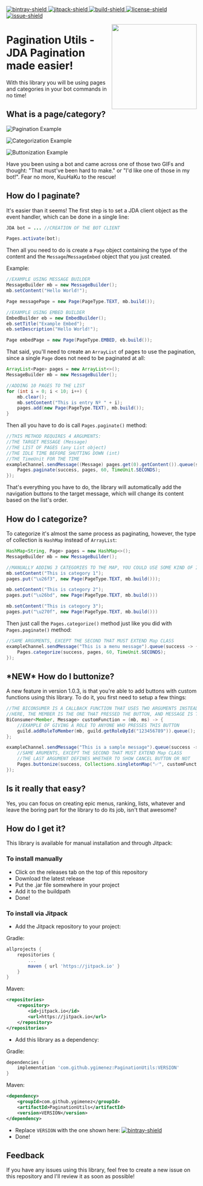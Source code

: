 [build]: https://github.com/ygimenez/PaginationUtils/tree/master
[jitpack]: https://jitpack.io/#ygimenez/PaginationUtils
[bintray]: https://bintray.com/ygimenez/maven/PaginationUtils/_latestVersion
[license]: https://github.com/ygimenez/PaginationUtils/blob/master/LICENSE
[issue]: https://github.com/ygimenez/PaginationUtils/issues
[build-shield]: https://img.shields.io/github/workflow/status/ygimenez/PaginationUtils/Java%20CI?label=Build
[jitpack-shield]: https://img.shields.io/badge/Download-Jitpack-success
[bintray-shield]: https://api.bintray.com/packages/ygimenez/maven/PaginationUtils/images/download.svg
[license-shield]: https://img.shields.io/github/license/ygimenez/PaginationUtils?color=lightgrey&label=License
[issue-shield]: https://img.shields.io/github/issues/ygimenez/PaginationUtils?label=Issues
[ ![bintray-shield][] ][bintray]
[ ![jitpack-shield][] ][jitpack]
[ ![build-shield][] ][build]
[ ![license-shield][] ][license]
[ ![issue-shield][] ][issue]

<img align="right" src="https://i.imgur.com/ptJkj6t.png" height=225 width=225>

# Pagination Utils - JDA Pagination made easier!

With this library you will be using pages and categories in your bot commands in no time!

## What is a page/category?

![Pagination Example](https://imgur.com/5Cain0U)

![Categorization Example](https://imgur.com/AEusZQ1)

![Buttonization Example](https://imgur.com/4PBVoTn)

Have you been using a bot and came across one of those two GIFs and thought: "That must've been hard to make." or "I'd like one of those in my bot!". Fear no more, KuuHaKu to the rescue!

## How do I paginate?

It's easier than it seems! The first step is to set a JDA client object as the event handler, which can be done in a single line:

```java
JDA bot = ... //CREATION OF THE BOT CLIENT

Pages.activate(bot);
```

Then all you need to do is create a `Page` object containing the type of the content and the `Message`/`MessageEmbed` object that you just created.

Example:

```java
//EXAMPLE USING MESSAGE BUILDER
MessageBuilder mb = new MessageBuilder();
mb.setContent("Hello World!");

Page messagePage = new Page(PageType.TEXT, mb.build());

//EXAMPLE USING EMBED BUILDER
EmbedBuilder eb = new EmbedBuilder();
eb.setTitle("Example Embed");
eb.setDescription("Hello World!");

Page embedPage = new Page(PageType.EMBED, eb.build());
```

That said, you'll need to create an `ArrayList` of pages to use the pagination, since a single `Page` does not need to be paginated at all:

```java
ArrayList<Page> pages = new ArrayList<>();
MessageBuilder mb = new MessageBuilder();

//ADDING 10 PAGES TO THE LIST
for (int i = 0; i < 10; i++) {
    mb.clear();
    mb.setContent("This is entry Nº " + i);
    pages.add(new Page(PageType.TEXT), mb.build());
}
```

Then all you have to do is call `Pages.paginate()` method:

```java
//THIS METHOD REQUIRES 4 ARGUMENTS:
//THE TARGET MESSAGE (Message)
//THE LIST OF PAGES (any List object)
//THE IDLE TIME BEFORE SHUTTING DOWN (int)
//THE TimeUnit FOR THE TIME
exampleChannel.sendMessage((Message) pages.get(0).getContent()).queue(success -> {
    Pages.paginate(success, pages, 60, TimeUnit.SECONDS);
});
```

That's everything you have to do, the library will automatically add the navigation buttons to the target message, which will change its content based on the list's order.

## How do I categorize?

To categorize it's almost the same process as paginating, however, the type of collection is `HashMap` instead of `ArrayList`:

```java
HashMap<String, Page> pages = new HashMap<>();
MessageBuilder mb = new MessageBuilder();

//MANUALLY ADDING 3 CATEGORIES TO THE MAP, YOU COULD USE SOME KIND OF ITERATION TO FILL IT (Map key must be a emoji's unicode or emote name - See https://emojipedia.org/ for unicodes)
mb.setContent("This is category 1");
pages.put("\u26f3", new Page(PageType.TEXT, mb.build()));

mb.setContent("This is category 2");
pages.put("\u26bd", new Page(PageType.TEXT, mb.build()))

mb.setContent("This is category 3");
pages.put("\u270f", new Page(PageType.TEXT, mb.build()))
```

Then just call the `Pages.categorize()` method just like you did with `Pages.paginate()` method:

```java
//SAME ARGUMENTS, EXCEPT THE SECOND THAT MUST EXTEND Map CLASS
exampleChannel.sendMessage("This is a menu message").queue(success -> {
    Pages.categorize(success, pages, 60, TimeUnit.SECONDS);
});
```

## \*NEW\* How do I buttonize?

A new feature in version 1.0.3, is that you're able to add buttons with custom functions using this library. To do it, you first need to setup a few things:

```java
//THE BICONSUMER IS A CALLBACK FUNCTION THAT USES TWO ARGUMENTS INSTEAD OF ONE
//HERE, THE MEMBER IS THE ONE THAT PRESSED THE BUTTON, AND MESSAGE IS THE BUTTONIZED MESSAGE ITSELF
BiConsumer<Member, Message> customFunction = (mb, ms) -> {
    //EXAMPLE OF GIVING A ROLE TO ANYONE WHO PRESSES THIS BUTTON
    guild.addRoleToMember(mb, guild.getRoleById("123456789")).queue();
};

exampleChannel.sendMessage("This is a sample message").queue(success -> {
    //SAME ARUMENTS, EXCEPT THE SECOND THAT MUST EXTEND Map CLASS
    //THE LAST ARGUMENT DEFINES WHETHER TO SHOW CANCEL BUTTON OR NOT
    Pages.buttonize(success, Collections.singletonMap("✅", customFunction), false);
});
```

## Is it really that easy?

Yes, you can focus on creating epic menus, ranking, lists, whatever and leave the boring part for the library to do its job, isn't that awesome?

## How do I get it?

This library is available for manual installation and through Jitpack:

### To install manually
* Click on the releases tab on the top of this repository
* Download the latest release
* Put the .jar file somewhere in your project
* Add it to the buildpath
* Done!

### To install via Jitpack
* Add the Jitpack repository to your project:

Gradle:

```gradle
allprojects {
    repositories {
        ...
        maven { url 'https://jitpack.io' }
    }
}
```

Maven:

```xml
<repositories>
    <repository>
        <id>jitpack.io</id>
        <url>https://jitpack.io</url>
    </repository>
</repositories>
```

* Add this library as a dependency:

Gradle:

```gradle
dependencies {
    implementation 'com.github.ygimenez:PaginationUtils:VERSION'
}
```

Maven:

```xml
<dependency>
    <groupId>com.github.ygimenez</groupId>
    <artifactId>PaginationUtils</artifactId>
    <version>VERSION</version>
</dependency>
```

* Replace `VERSION` with the one shown here: [ ![bintray-shield][] ][bintray]
* Done!

## Feedback

If you have any issues using this library, feel free to create a new issue on this repository and I'll review it as soon as possible!
